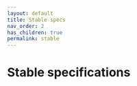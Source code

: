```yaml
---
layout: default
title: Stable specs
nav_order: 2
has_children: true
permalink: stable
---
```


# Stable specifications
